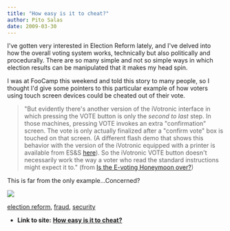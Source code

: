 ```yaml
---
title: "How easy is it to cheat?"
author: Pito Salas
date: 2009-03-30
---
```


I've gotten very interested in Election Reform lately, and I've delved into
how the overall voting system works, technically but also politically and
procedurally. There are so many simple and not so simple ways in which
election results can be manipulated that it makes my head spin.

I was at FooCamp this weekend and told this story to many people, so I thought
I'd give some pointers to this particular example of how voters using touch
screen devices could be cheated out of their vote.

> "But evidently there's another version of the iVotronic interface in which
> pressing the VOTE button is only the _second to last_ step. In those
> machines, pressing VOTE invokes an extra "confirmation" screen. The vote is
> only actually finalized after a "confirm vote" box is touched on that
> screen. (A different flash demo that shows this behavior with the version of
> the iVotronic equipped with a printer is available from ES&S
> [here](<http://www.essvote.com/HTML/iVotronicDemo2/index.html>)). So the
> iVotronic VOTE button doesn't necessarily work the way a voter who read the
> standard instructions might expect it to." (from [Is the E-voting Honeymoon
> over?](<http://www.crypto.com/blog/vote_fraud_in_kentucky/>))

This is far from the only example…Concerned?

![](https://i0.wp.com/img.zemanta.com/pixy.gif?w=584)

[election reform](<http://technorati.com/tag/election%20reform>),
[fraud](<http://technorati.com/tag/fraud>),
[security](<http://technorati.com/tag/security>)


* **Link to site:** **[How easy is it to cheat?](None)**

